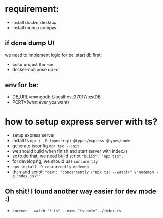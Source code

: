 # requirement:
- install docker desktop
- install mongo compas

## if done dump UI
we need to implement logic for be. start db first:
- cd to project the run
- docker-compose up -d

## env for be:
- DB_URL=mongodb://localhost:27017/testDB
- PORT=(what ever you want)

# how to setup express server with ts?
- setup express server 
- install ts `npm i -D typescript @types/express @types/node`
- generate tsconfig `npx tsc --init`
- we should build when finish and start server with index.js
- so to do that, we need build script `"build": "npx tsc",`
- for developing, we should use `concurently`
- `npm install -D concurrently nodemon`
- then add script: `"dev": "concurrently \"npx tsc --watch\" \"nodemon -q index.js\""`

## Oh shit! I found another way easier for dev mode :)
- `nodemon --watch "*.ts" --exec "ts-node" ./index.ts`